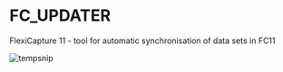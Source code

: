 # FC_UPDATER
FlexiCapture 11 - tool for automatic synchronisation of data sets in FC11

![tempsnip](https://user-images.githubusercontent.com/40443294/45558920-5ef06d00-b841-11e8-84dd-ae3af140f0da.png)
